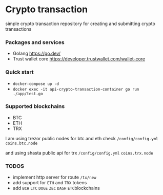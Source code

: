# Crypto transaction 
simple crypto transaction repository for creating and submitting crypto transactions 

### Packages and services 
- Golang https://go.dev/
- Trust wallet core https://developer.trustwallet.com/wallet-core

### Quick start 
- `docker-compose up -d `
- `docker exec -it api-crypto-transaction-container go run ./app/test.go`

### Supported blockchains 
- BTC 
- ETH 
- TRX 

I am using trezor public nodes for btc and eth check `/config/config.yml` `coins.btc.node`

and using shasta public api for trx `/config/config.yml` `coins.trx.node`

### TODOS
- implement http server for route `/tx/new` 
- add support for `ETH` and `TRX` tokens 
- add `BCH` `LTC` `DOGE` `ZEC` `DASH` `ETC`blockchains 